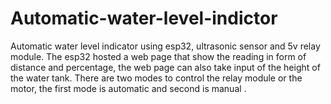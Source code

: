 # Automatic-water-level-indictor
Automatic water level indicator using esp32, ultrasonic sensor and 5v relay module. The esp32 hosted a web page that show the reading in form of distance and percentage, the web page can also take input of the height of the water tank. There are two modes to control the relay module or the motor, the first mode is automatic and second is manual .
